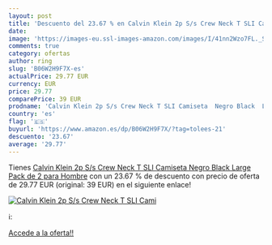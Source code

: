 ```yaml
---
layout: post
title: 'Descuento del 23.67 % en Calvin Klein 2p S/s Crew Neck T SLI Cami'
date: 
image: 'https://images-eu.ssl-images-amazon.com/images/I/41nn2Wzo7FL._SL200_.jpg'
comments: true
category: ofertas
author: ring
slug: 'B06W2H9F7X-es'
actualPrice: 29.77 EUR
currency: EUR
price: 29.77
comparePrice: 39 EUR
prodname: 'Calvin Klein 2p S/s Crew Neck T SLI Camiseta  Negro Black  Large  Pack de 2 para Hombre'
country: 'es'
flag: '🇪🇸'
buyurl: 'https://www.amazon.es/dp/B06W2H9F7X/?tag=tolees-21'
descuento: '23.67'
average: '29.77'
---
```


Tienes [Calvin Klein 2p S/s Crew Neck T SLI Camiseta  Negro Black  Large  Pack de 2 para Hombre](https://www.amazon.es/dp/B06W2H9F7X/?tag=tolees-21) con un 23.67 % de descuento con precio de oferta de 29.77 EUR (original: 39 EUR) en el siguiente enlace!

[![Calvin Klein 2p S/s Crew Neck T SLI Cami](https://images-eu.ssl-images-amazon.com/images/I/41nn2Wzo7FL._SL200_.jpg)](https://www.amazon.es/dp/B06W2H9F7X/?tag=tolees-21)

ℹ️:


[Accede a la oferta!!](https://www.amazon.es/dp/B06W2H9F7X/?tag=tolees-21)
